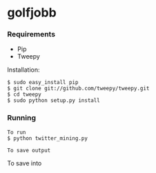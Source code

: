 # golfjobb

### Requirements

* Pip
* Tweepy

Installation: 
```
$ sudo easy_install pip
$ git clone git://github.com/tweepy/tweepy.git
$ cd tweepy
$ sudo python setup.py install
```

### Running

```
To run
$ python twitter_mining.py

To save output

```

To save into 
